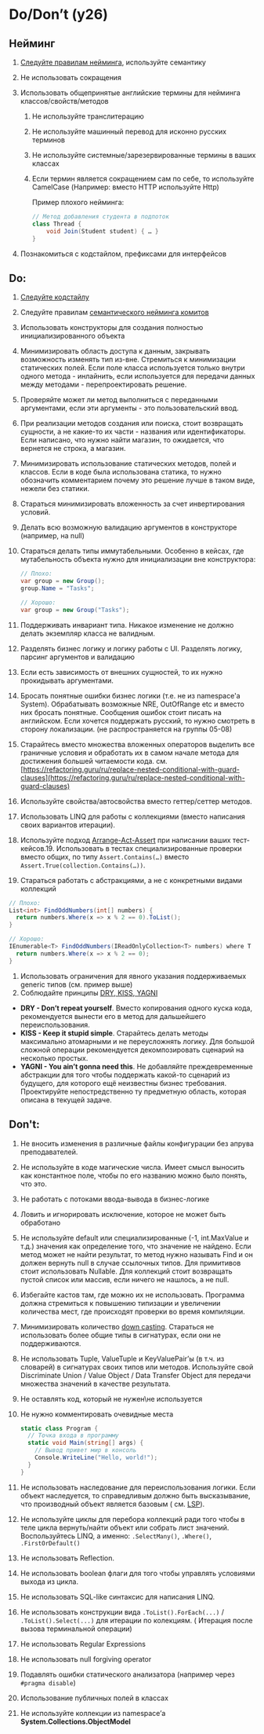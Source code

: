 # Do/Don’t (y26)

## **Нейминг**

1. [Следуйте правилам нейминга](https://github.com/itmo-is-dev/.github/blob/master/codestyle.md#naming), используйте
   семантику
2. Не использовать сокращения
3. Использовать общепринятые английские термины для нейминга классов/свойств/методов
    1. Не используйте транслитерацию
    2. Не используйте машинный перевод для исконно русских терминов
    3. Не используйте системные/зарезервированные термины в ваших классах
    4. Если термин является сокращением сам по себе, то используйте CamelCase (Например: вместо HTTP используйте Http)

       Пример плохого нейминга:

        ```csharp
        // Метод добавления студента в подпоток 
        class Thread { 
        	void Join(Student student) { … } 
        }
        ```

4. Познакомиться с кодстайлом, префиксами для интерфейсов

## **Do:**

1. [Следуйте кодстайлу](https://github.com/itmo-is-dev/.github/blob/master/codestyle.md#general)
2. Следуйте
   правилам [семантического нейминга комитов](https://gist.github.com/joshbuchea/6f47e86d2510bce28f8e7f42ae84c716)
3. Использовать конструкторы для создания полностью инициализированного объекта
4. Минимизировать область доступа к данным, закрывать возможность изменять тип из-вне. Стремиться к минимизации
   статических полей. Если поле класса используется только внутри одного метода - инлайнить, если используется для
   передачи данных между методами - перепроектировать решение.
5. Проверяйте может ли метод выполниться с переданными аргументами, если эти аргументы - это пользовательский ввод.
6. При реализации методов создания или поиска, стоит возвращать сущности, а не какие-то их части - названия или
   идентификаторы. Если написано, что нужно найти магазин, то ожидается, что вернется не строка, а магазин.
7. Минимизировать использование статических методов, полей и классов. Если в коде была использована статика, то нужно
   обозначить комментарием почему это решение лучше в таком виде, нежели без статики.
8. Стараться минимизировать вложенность за счет инвертирования условий.
9. Делать всю возможную валидацию аргументов в конструкторе (например, на null)
10. Стараться делать типы иммутабельными. Особенно в кейсах, где мутабельность объекта нужно для инициализации вне
    конструктора:

    ```csharp
    // Плохо:
    var group = new Group(); 
    group.Name = "Tasks";
    
    // Хорошо:
    var group = new Group("Tasks"); 
    ```

11. Поддерживать инвариант типа. Никакое изменение не должно делать экземпляр класса не валидным.
12. Разделять бизнес логику и логику работы с UI. Разделять логику, парсинг аргументов и валидацию
13. Если есть зависимость от внешних сущностей, то их нужно прокидывать аргументами.
14. Бросать понятные ошибки бизнес логики (т.е. не из namespace'a System). Обрабатывать возможные NRE, OutOfRange etc и
    вместо них бросать понятные. Сообщения ошибок стоит писать на английском. Если хочется поддержать русский, то нужно
    смотреть в сторону локализации. (не распространяется на группы 05-08)
15. Старайтесь вместо множества вложенных операторов выделить все граничные условия и обработать их в самом начале
    метода для достижения большей читаемости кода.
    см.[https://refactoring.guru/ru/replace-nested-conditional-with-guard-clauses](https://refactoring.guru/ru/replace-nested-conditional-with-guard-clauses)
16. Используйте свойства/автосвойства вместо геттер/сеттер методов.
17. Использовать LINQ для работы с коллекциями (вместо написания своих вариантов итерации).
18. Используйте
    подход [Arrange-Act-Assert](https://docs.microsoft.com/ru-ru/visualstudio/test/unit-test-basics?view=vs-2019#write-your-tests)
    при написании ваших тест-кейсов.19. Использовать в тестах специализированные проверки вместо общих, по типу
                                        `Assert.Contains(…)` вместо `Assert.True(collection.Contains(…))`.
20. Стараться работать с абстракциями, а не с конкретными видами коллекций

```csharp
// Плохо:
List<int> FindOddNumbers(int[] numbers) {
  return numbers.Where(x => x % 2 == 0).ToList();
}

// Хорошо:
IEnumerable<T> FindOddNumbers(IReadOnlyCollection<T> numbers) where T : INumber {
  return numbers.Where(x => x % 2 == 0);
}
```

1. Использовать ограничения для явного указания поддерживаемых generic типов (см. пример выше)
2. Соблюдайте принципы [DRY, KISS, YAGNI](https://habr.com/ru/articles/144611/)

- **DRY - Don’t repeat yourself**. Вместо копирования одного куска кода, рекомендуется вынести его в метод для
  дальшейшего переиспользования.
- **KISS - Keep it stupid simple**. Старайтесь делать методы максимально атомарными и не переусложнять логику. Для
  большой сложной операции рекомендуется декомпозировать сценарий на несколько простых.
- **YAGNI - You ain’t gonna need this**. Не добавляйте преждевременные абстракции для того чтобы поддержать какой-то
  сценарий из будущего, для которого ещё неизвестны бизнес требования. Проектируйте непостредственно ту предметную
  область, которая описана в текущей задаче.

## **Don't:**

1. Не вносить изменения в различные файлы конфигурации без апрува преподавателей.
2. Не используйте в коде магические числа. Имеет смысл выносить как константное поле, чтобы по его названию можно было
   понять, что это.
3. Не работать с потоками ввода-вывода в бизнес-логике
4. Ловить и игнорировать исключение, которое не может быть обработано
5. Не используйте default или специализированные (-1, int.MaxValue и т.д.) значения как определение того, что значение
   не найдено. Если метод может не найти результат, то метод нужно называть Find и он должен вернуть null в случае
   ссылочных типов. Для примитивов стоит использовать Nullable. Для коллекций стоит возвращать пустой список или массив,
   если ничего не нашлось, а не null.
6. Избегайте кастов там, где можно их не использовать. Программа должна стремиться к повышению типизации и увеличении
   количества мест, где происходят проверки во время компиляции.
7. Минимизировать количество [down casting](https://qna.habr.com/q/448799). Стараться не использовать более общие типы в
   сигнатурах, если они не поддерживаются.
8. Не использовать Tuple, ValueTuple и KeyValuePair’ы (в т.ч. из словарей) в сигнатурах своих типов или методов.
   Используйте свой Discriminate Union / Value Object / Data Transfer Object для передачи множества значений в качестве
   результата.
9. Не оставлять код, который не нужен\не используется
10. Не нужно комментировать очевидные места

    ```csharp
    static class Program {
      // Точка входа в программу
      static void Main(string[] args) {
        // Вывод привет мир в консоль
        Console.WriteLine("Hello, world!");
      }
    }
    ```

11. Не использовать наследование для переиспользования логики. Если объект наследуется, то справедливым должно быть
    высказывание, что производный объект является базовым (
    см. [LSP](https://www.csharptutorial.net/csharp-design-patterns/csharp-liskov-substitution-principle/)).
12. Не используйте циклы для перебора коллекций ради того чтобы в теле цикла вернуть/найти объект или собрать лист
    значений. Воспользуйтесь LINQ, а именно: `.SelectMany()`, `.Where()`, `.FirstOrDefault()`
13. Не использовать Reflection.
14. Не использовать boolean флаги для того чтобы управлять условиями выхода из цикла.
15. Не использовать SQL-like синтаксис для написания LINQ.
16. Не использовать конструкции вида `.ToList().ForEach(...)` / `.ToList().Select(...)` для итерации по колекциям. (
    Итерация после вызова терминальной операции)
17. Не использовать Regular Expressions
18. Не использовать null forgiving operator
19. Подавлять ошибки статического анализатора (например через `#pragma disable`)
20. Использование публичных полей в классах
21. Не используйте коллекции из namespace’а **System.Collections.ObjectModel**
